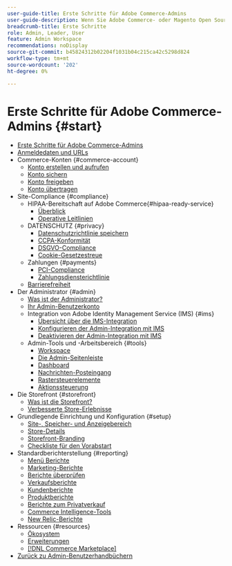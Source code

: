 ```yaml
---
user-guide-title: Erste Schritte für Adobe Commerce-Admins
user-guide-description: Wenn Sie Adobe Commerce- oder Magento Open Source-Admin noch nicht kennen, entdecken Sie Ressourcen des - [!DNL Commerce] , folgen Sie der Kunden-Journey, um Ihren Store zu erkunden, und erfahren Sie mehr über die wichtigsten Admin-Funktionen.
breadcrumb-title: Erste Schritte
role: Admin, Leader, User
feature: Admin Workspace
recommendations: noDisplay
source-git-commit: b45824312b02204f1031b04c215ca42c5298d824
workflow-type: tm+mt
source-wordcount: '202'
ht-degree: 0%

---
```



# Erste Schritte für Adobe Commerce-Admins {#start}

+ [Erste Schritte für Adobe Commerce-Admins](guide-overview.md)
+ [Anmeldedaten und URLs](login-urls.md)
+ Commerce-Konten {#commerce-account}
   + [Konto erstellen und aufrufen](commerce-account-create.md)
   + [Konto sichern](commerce-account-secure.md)
   + [Konto freigeben](commerce-account-share.md)
   + [Konto übertragen](commerce-account-transfer.md)
+ Site-Compliance {#compliance}
   + HIPAA-Bereitschaft auf Adobe Commerce{#hipaa-ready-service}
      + [Überblick](hipaa/overview.md)
      + [Operative Leitlinien](hipaa/operations.md)
   + DATENSCHUTZ {#privacy}
      + [Datenschutzrichtlinie speichern](privacy-policy.md)
      + [CCPA-Konformität](compliance-ccpa.md)
      + [DSGVO-Compliance](compliance-gdpr.md)
      + [Cookie-Gesetzestreue](compliance-cookie-law.md)
   + Zahlungen {#payments}
      + [PCI-Compliance](compliance-pci.md)
      + [Zahlungsdiensterichtlinie](compliance-payment-services-directive.md)
   + [Barrierefreiheit](navigation-accessibility.md)
+ Der Administrator {#admin}
   + [Was ist der Administrator?](admin.md)
   + [Ihr Admin-Benutzerkonto](admin-signin.md)
   + Integration von Adobe Identity Management Service (IMS) {#ims}
      + [Übersicht über die IMS-Integration](adobe-ims-integration-overview.md)
      + [Konfigurieren der Admin-Integration mit IMS](adobe-ims-config.md)
      + [Deaktivieren der Admin-Integration mit IMS](adobe-ims-disable.md)
   + Admin-Tools und -Arbeitsbereich {#tools}
      + [Workspace](admin-workspace.md)
      + [Die Admin-Seitenleiste](admin-menu.md)
      + [Dashboard](admin-dashboard.md)
      + [Nachrichten-Posteingang](admin-message-inbox.md)
      + [Rastersteuerelemente](admin-grid-controls.md)
      + [Aktionssteuerung](admin-actions-control.md)
+ Die Storefront {#storefront}
   + [Was ist die Storefront?](storefront.md)
   + [Verbesserte Store-Erlebnisse](enhanced-experiences.md)
+ Grundlegende Einrichtung und Konfiguration {#setup}
   + [Site-, Speicher- und Anzeigebereich](websites-stores-views.md)
   + [Store-Details](store-details.md)
   + [Storefront-Branding](storefront-branding.md)
   + [Checkliste für den Vorabstart](prelaunch-checklist.md)
+ Standardberichterstellung  {#reporting}
   + [Menü Berichte](reports-menu.md)
   + [Marketing-Berichte](marketing-reports.md)
   + [Berichte überprüfen](review-reports.md)
   + [Verkaufsberichte](sales-reports.md)
   + [Kundenberichte](customer-reports.md)
   + [Produktberichte](product-reports.md)
   + [Berichte zum Privatverkauf](private-sales-reports.md)
   + [Commerce Intelligence-Tools](business-intelligence.md)
   + [New Relic-Berichte](new-relic-reporting.md)
+ Ressourcen {#resources}
   + [Ökosystem](resources.md)
   + [Erweiterungen](extensions.md)
   + [[!DNL Commerce Marketplace]](commerce-marketplace.md)
+ [Zurück zu Admin-Benutzerhandbüchern](https://experienceleague.adobe.com/de/docs/commerce-admin/user-guides/home)

